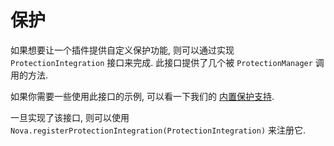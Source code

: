 # 保护

如果想要让一个插件提供自定义保护功能, 则可以通过实现 
``ProtectionIntegration`` 接口来完成. 此接口提供了几个被
``ProtectionManager`` 调用的方法.

如果你需要一些使用此接口的示例, 可以看一下我们的
[内置保护支持](https://github.com/xenondevs/Nova/tree/main/nova/src/main/kotlin/xyz/xenondevs/nova/integration/protection/plugin).

一旦实现了该接口, 则可以使用 ``Nova.registerProtectionIntegration(ProtectionIntegration)`` 来注册它.

